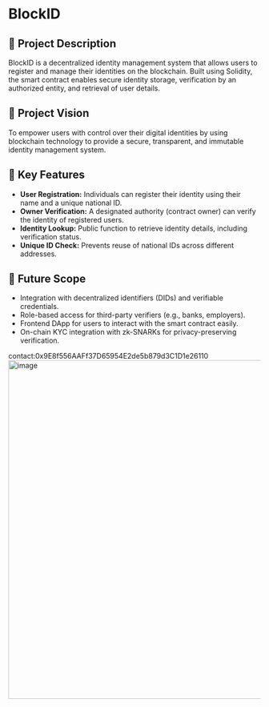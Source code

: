 # BlockID

## 📝 Project Description

BlockID is a decentralized identity management system that allows users to register and manage their identities on the blockchain. Built using Solidity, the smart contract enables secure identity storage, verification by an authorized entity, and retrieval of user details.

## 🚀 Project Vision

To empower users with control over their digital identities by using blockchain technology to provide a secure, transparent, and immutable identity management system.

## 🔑 Key Features

- **User Registration:** Individuals can register their identity using their name and a unique national ID.
- **Owner Verification:** A designated authority (contract owner) can verify the identity of registered users.
- **Identity Lookup:** Public function to retrieve identity details, including verification status.
- **Unique ID Check:** Prevents reuse of national IDs across different addresses.

## 🔮 Future Scope

- Integration with decentralized identifiers (DIDs) and verifiable credentials.
- Role-based access for third-party verifiers (e.g., banks, employers).
- Frontend DApp for users to interact with the smart contract easily.
- On-chain KYC integration with zk-SNARKs for privacy-preserving verification.

contact:0x9E8f556AAFf37D65954E2de5b879d3C1D1e26110
<img width="1495" height="677" alt="image" src="https://github.com/user-attachments/assets/365c5b6e-c21b-43e0-80eb-b3c1a85350f7" />
